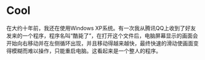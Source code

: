 # Cool
在大约十年前，我还在使用Windows XP系统。有一次我从腾讯QQ上收到了好友发来的一个程序，程序名叫“酷毙了”，在打开这个文件后，电脑屏幕显示的画面会开始向右移动并在左侧循环出现，并且移动得越来越快，最终快速的滑动使画面变得模糊而难以操作，只能重启电脑。这看起来是一个整人的程序。
